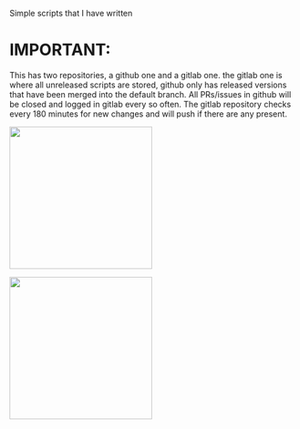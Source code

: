 Simple scripts  that I have written

# IMPORTANT:

This has two repositories, a github one and a gitlab one.  the gitlab one is where all unreleased scripts are stored, github only has released versions that have been merged into the default branch. All PRs/issues in github will be closed and logged in gitlab every so often.  The gitlab repository checks every 180 minutes for new changes and will push if there are any present.

[<img src=https://about.gitlab.com/images/press/logo/wm.svg width="250">](https://gitlab.com/flowalex/scripts)

[<img src=https://github.githubassets.com/images/modules/logos_page/GitHub-Mark.png width="250">](https://github.com/flowalex-tech/scripts)
